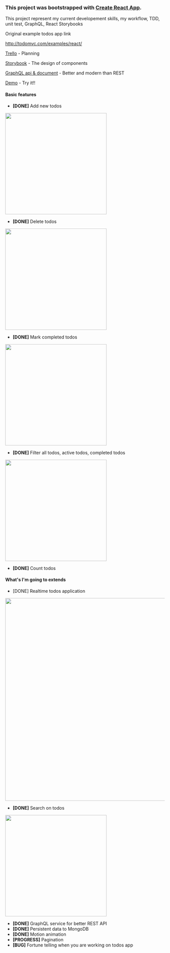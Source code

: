 ### This project was bootstrapped with [Create React App](https://github.com/facebookincubator/create-react-app).

This project represent my current developement skills, my workflow, TDD, unit test, GraphQL, React Storybooks

Original example todos app link

http://todomvc.com/examples/react/

[Trello](https://trello.com/b/LcBgIGJt/real-time-todo-application) - Planning


[Storybook](https://todos-storybook.now.sh) - The design of components

[GraphQL api & document](https://todos-server.now.sh/graphiql?query=query%20AllTodos%7B%0A%20%20todos%7B%0A%20%20%20%20totalCount%0A%20%20%20%20edges%7B%0A%20%20%20%20%20%20node%7B%0A%20%20%20%20%20%20%20%20id%0A%20%20%20%20%20%20%20%20title%0A%20%20%20%20%20%20%20%20state%0A%20%20%20%20%20%20%7D%0A%20%20%20%20%7D%0A%20%20%7D%0A%7D%0A%0Aquery%20FilterCompletedTodos%7B%0A%20%20todos(state%3ATODO_COMPLETED)%7B%0A%20%20%20%20totalCount%0A%20%20%20%20edges%7B%0A%20%20%20%20%20%20node%7B%0A%20%20%20%20%20%20%20%20id%0A%20%20%20%20%20%20%20%20title%0A%20%20%20%20%20%20%20%20state%0A%20%20%20%20%20%20%7D%0A%20%20%20%20%7D%0A%20%20%7D%0A%7D%0A%0Aquery%20PaginateTodos%7B%0A%20%20todos(first%3A3)%7B%0A%20%20%20%20totalCount%0A%20%20%20%20edges%7B%0A%20%20%20%20%20%20node%7B%0A%20%20%20%20%20%20%20%20id%0A%20%20%20%20%20%20%20%20title%0A%20%20%20%20%20%20%20%20state%0A%20%20%20%20%20%20%7D%0A%20%20%20%20%7D%0A%20%20%7D%0A%7D%0A%0Aquery%20SearchTodos%7B%0A%20%20todos(search%3A%22ele%22)%7B%0A%20%20%20%20totalCount%0A%20%20%20%20edges%7B%0A%20%20%20%20%20%20node%7B%0A%20%20%20%20%20%20%20%20id%0A%20%20%20%20%20%20%20%20title%0A%20%20%20%20%20%20%20%20state%0A%20%20%20%20%20%20%7D%0A%20%20%20%20%7D%0A%20%20%7D%0A%7D&operationName=SearchTodos) - Better and modern than REST

[Demo](https://todos-client.now.sh) - Try it!!

#### Basic features
- **[DONE]** Add new todos

<img src="https://todos-server.now.sh/public/AddTodo.gif" width="320">

- **[DONE]** Delete todos

<img src="https://todos-server.now.sh/public/RemoveTodo.gif" width="320">

- **[DONE]** Mark completed todos

<img src="https://todos-server.now.sh/public/ToggleTodo.gif" width="320">


- **[DONE]** Filter all todos, active todos, completed todos

<img src="https://todos-server.now.sh/public/FilterTodo.gif" width="320">


- **[DONE]** Count todos

#### What's I'm going to extends
- [DONE] Realtime todos application

<img src="https://todos-server.now.sh/public/RealtimeTodo.gif" width="640">


- **[DONE]** Search on todos

<img src="https://todos-server.now.sh/public/SearchTodo.gif" width="320">

- **[DONE]** GraphQL service for better REST API
- **[DONE]** Persistent data to MongoDB
- **[DONE]** Motion animation
- **[PROGRESS]** Pagination
- **[BUG]** Fortune telling when you are working on todos app


